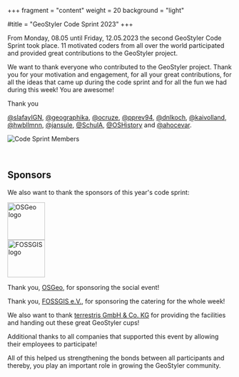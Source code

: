 +++
fragment = "content"
weight = 20
background = "light"

#title = "GeoStyler Code Sprint 2023"
+++

From Monday, 08.05 until Friday, 12.05.2023 the second GeoStyler Code Sprint took place. 11 motivated coders from all over the world participated and provided great contributions to the GeoStyler project.

We want to thank everyone who contributed to the GeoStyler project. Thank you for your motivation and engagement, for all your great contributions, for all the ideas that came up during the code sprint and for all the fun we had during this week! You are awesome!

Thank you 

[@slafayIGN](https://github.com/slafayIGN),
[@geographika](https://github.com/geographika),
[@ocruze](https://github.com/ocruze),
[@pprev94](https://github.com/pprev94),
[@dnlkoch](https://github.com/dnlkoch),
[@kaivolland](https://github.com/kaivolland),
[@hwbllmnn](https://github.com/hwbllmnn),
[@jansule](https://github.com/jansule),
[@SchulA](https://github.com/SchulA),
[@OSHistory](https://github.com/OSHistory)
and [@ahocevar](https://github.com/ahocevar).

![Code Sprint Members](/images/geostyler-codesprint-2023-members.jpg)

<br />

## Sponsors

We also want to thank the sponsors of this year's code sprint:

<img src="/images/logo-osgeo.svg" alt="OSGeo logo" height="84px"/>

<br />

<img src="/images/logo-fossgis.png" alt="FOSSGIS logo" height="84px"/>

<br />

Thank you, [OSGeo](https://www.osgeo.org/), for sponsoring the social event!

Thank you, [FOSSGIS e.V.](https://www.fossgis.de/), for sponsoring the catering for the whole week!

We also want to thank [terrestris GmbH & Co. KG](https://www.terrestris.de) for providing the facilities and handing out these great GeoStyler cups!

Additional thanks to all companies that supported this event by allowing their employees to participate!

All of this helped us strengthening the bonds between all participants and thereby, you play an important
role in growing the GeoStyler community.
